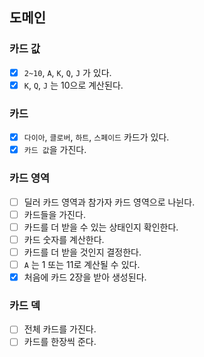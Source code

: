 ## 도메인

### 카드 값

- [x] `2~10`, `A`, `K`, `Q`, `J` 가 있다.
- [x] `K`, `Q`, `J` 는 10으로 계산된다.

### 카드

- [x] `다이아`, `클로버`, `하트`, `스페이드` 카드가 있다.
- [x] `카드 값`을 가진다.

### 카드 영역
- [ ] 딜러 카드 영역과 참가자 카드 영역으로 나뉜다.
- [ ] 카드들을 가진다.
- [ ] 카드를 더 받을 수 있는 상태인지 확인한다.
- [ ] 카드 숫자를 계산한다.
- [ ] 카드를 더 받을 것인지 결정한다.
- [ ] `A` 는 1 또는 11로 계산될 수 있다.
- [x] 처음에 카드 2장을 받아 생성된다.

### 카드 덱

- [ ] 전체 카드를 가진다.
- [ ] 카드를 한장씩 준다.